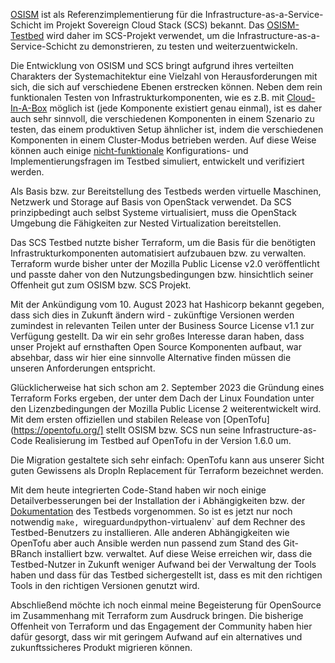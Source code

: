 
[OSISM](https://osism.github.io/) ist als Referenzimplementierung für die Infrastructure-as-a-Service-Schicht im Projekt Sovereign Cloud Stack (SCS) bekannt.
Das [OSISM-Testbed](https://github.com/osism/testbed) wird daher im SCS-Projekt verwendet, um die Infrastructure-as-a-Service-Schicht zu demonstrieren, zu testen und weiterzuentwickeln.

Die Entwicklung von OSISM und SCS bringt aufgrund ihres verteilten Charakters der Systemachitektur eine Vielzahl von Herausforderungen mit sich,
die sich auf verschiedene Ebenen erstrecken können. Neben dem rein funktionalen Testen von Infrastrukturkomponenten, wie es z.B. mit
[Cloud-In-A-Box](https://docs.scs.community/docs/iaas/guides/deploy-guide/examples/cloud-in-a-box) möglich ist (jede Komponente existiert genau einmal), ist es daher auch sehr sinnvoll, die verschiedenen
Komponenten in einem Szenario zu testen, das einem produktiven Setup ähnlicher ist, indem die verschiedenen Komponenten
in einem Cluster-Modus betrieben werden. Auf diese Weise können auch einige [nicht-funktionale](https://en.wikipedia.org/wiki/Non-functional_requirement) Konfigurations- und
Implementierungsfragen im Testbed simuliert, entwickelt und verifiziert werden.

Als Basis bzw. zur Bereitstellung des Testbeds werden virtuelle Maschinen, Netzwerk und Storage auf Basis von OpenStack verwendet.
Da SCS prinzipbedingt auch selbst Systeme virtualisiert, muss die OpenStack Umgebung die Fähigkeiten zur Nested Virtualization bereitstellen.

Das SCS Testbed nutzte bisher Terraform, um die Basis für die benötigten Infrastrukturkomponenten automatisiert aufzubauen bzw. zu verwalten.
Terraform wurde bisher unter der Mozilla Public License v2.0 veröffentlicht und passte daher von den Nutzungsbedingungen bzw.
hinsichtlich seiner Offenheit gut zum OSISM bzw. SCS Projekt.

Mit der Ankündigung vom 10. August 2023 hat Hashicorp bekannt gegeben, dass sich dies in Zukunft ändern wird - zukünftige
Versionen werden zumindest in relevanten Teilen unter der Business Source License v1.1 zur Verfügung gestellt.
Da wir ein sehr großes Interesse daran haben, dass unser Projekt auf ernsthaften Open Source Komponenten aufbaut,
war absehbar, dass wir hier eine sinnvolle Alternative finden müssen die unseren Anforderungen entspricht.

Glücklicherweise hat sich schon am 2. September 2023 die Gründung eines Terraform Forks ergeben, der unter dem Dach
der Linux Foundation unter den Lizenzbedingungen der Mozilla Public License 2 weiterentwickelt wird.
Mit dem ersten offiziellen und stabilen Release von [OpenTofu](https://opentofu.org/] stellt OSISM bzw. SCS nun seine Infrastructure-as-Code
Realisierung im Testbed auf OpenTofu in der Version 1.6.0 um.

Die Migration gestaltete sich sehr einfach: OpenTofu kann aus unserer Sicht guten Gewissens als DropIn Replacement für Terraform bezeichnet werden.

Mit dem heute integrierten Code-Stand haben wir noch einige Detailverbesserungen bei der Installation der i
Abhängigkeiten bzw. der [Dokumentation](https://docs.osism.tech/testbed/) des Testbeds vorgenommen.
So ist es jetzt nur noch notwendig `make, `wireguard` und `python-virtualenv` auf dem Rechner des Testbed-Benutzers zu installieren.
Alle anderen Abhängigkeiten wie OpenTofu aber auch Ansible werden nun passend zum Stand des Git-BRanch installiert bzw. verwaltet.
Auf diese Weise erreichen wir, dass die Testbed-Nutzer in Zukunft weniger Aufwand bei der Verwaltung der Tools haben und
dass für das Testbed sichergestellt ist, dass es mit den richtigen Tools in den richtigen Versionen genutzt wird.

Abschließend möchte ich noch einmal meine Begeisterung für OpenSource im Zusammenhang mit Terraform zum Ausdruck bringen.
Die bisherige Offenheit von Terraform und das Engagement der Community haben hier dafür gesorgt, dass wir mit geringem
Aufwand auf ein alternatives und zukunftssicheres Produkt migrieren können.

